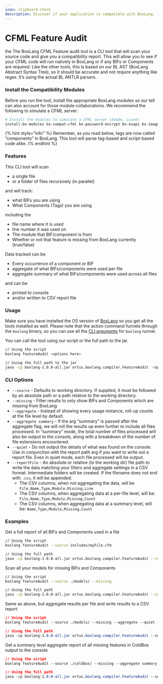 ```yaml
---
icon: clipboard-check
description: Discover if your application is compatible with BoxLang.
---
```


# CFML Feature Audit

the The BoxLang CFML Feature audit tool is a CLI tool that will scan your source code and give you a compatibility report.  This will allow you to see if your CFML code will run natively in BoxLang or if any BIFs or Components are required.   Like the other tools, this is based on our BL AST (BoxLang Abstract Syntax Tree), so it should be accurate and not require anything like regex. It’s using the actual BL ANTLR parsers. &#x20;

### Install the Compatibility Modules

Before you run the tool, install the appropriate BoxLang modules so our tell can also account for those module collaborations.  We recommend the following to simulate a CFML server:

```bash
# Install the modules to simulate a CFML server (Adobe, Lucee)
install-bx-modules bx-compat-cfml bx-password-encrypt bx-esapi bx-image bx-ini bx-mail bx-pdf bx-unsafe-evaluate bx-wddx bx-web-server
```

{% hint style="info" %}
Remember, as you read below, tags are now called “components” in BoxLang. This tool will parse tag-based and script-based code alike.
{% endhint %}

### Features

This CLI tool will scan

* a single file
* or a folder of files recursively (in parallel)

and will track:

* what BIFs you are using
* What Components (Tags) you are using

including the

* file name where it is used
* line number it was used on
* The module that BIF/component is from
* Whether or not that feature is missing from BoxLang currently (true/false)

Data tracked can be

* Every occurrence of a component or BIF
* aggregate of what BIFs/components were used per file
* aggregate summary of what BIFs/components were used across all files

and can be

* printed to console
* and/or written to CSV report file

### Usage <a href="#usage-1" id="usage-1"></a>

Make sure you have installed the OS version of [BoxLang](../installation/) so you get all the tools installed as well.  Please note that the action command funnels through the `boxlang` binary, so you can use all the [CLI arguments](../running-boxlang/#other-command-line-args-10) for `boxlang` runner.

You can call the tool using our script or the full path to the jar.

```bash
// Using the script
boxlang featureAudit <options here>

// Using the full path to the jar
java -cp boxlang-1.0.0-all.jar ortus.boxlang.compiler.FeatureAudit  <options here>
```

### CLI Options

* `--source` - Defaults to working directory. If supplied, it must be followed by an absolute path or a path relative to the working directory.
* `--missing` - Filter results to only show BIFs and Components which are missing from BoxLang
* `--aggregate` - Instead of showing every usage instance, roll-up counts at the file level by default.
* `--aggregate summary` - If the arg “summary” is passed after the aggregate flag, we will roll the results up even further to include all files processed. In “summary” mode, the total number of files processed will also be output to the console, along with a breakdown of the number of file extensions encountered.
* `--quiet` - Do not output the details of what was found on the console. Use in conjunction with the report path arg if you want to write out a report file. Even in quiet mode, each file processed will be output.
* `--reportFile` - An absolute or relative (to the working dir) file path to write the data matching your filters and aggregate settings in a CSV format. Intermediate folders will be created. If the filename does not end with `.csv`, it will be appended.
  * The CSV columns, when not aggregating the data, will be `File,Name,Type,Module,Missing,Line`
  * The CSV columns, when aggregating data at a per-file level, will be: `File,Name,Type,Module,Missing,Count`
  * The CSV columns, when aggregating data at a summary level, will be: `Name,Type,Module,Missing,Count`

### Examples

Get a full report of all BIFs and Components used in a file

```bash
// Using the script
boxlang featureAudit --source includes/myFile.cfm

// Using the full path
java -cp boxlang-1.0.0-all.jar ortus.boxlang.compiler.FeatureAudit --source includes/myFile.cfm
```

Scan all your models for missing BIFs and Components

```bash
// Using the script
boxlang featureAudit --source ./models/ --missing

// Using the full path
java -cp boxlang-1.0.0-all.jar ortus.boxlang.compiler.FeatureAudit --source ./models/ --missing
```

Same as above, but aggregate results per file and write results to a CSV report

```css
// Using the script
boxlang featureAudit --source ./models/ --missing --aggregate --quiet --reportFile /path/to/models-missing-features.csv

// Uisng the Full path
java -cp boxlang-1.0.0-all.jar ortus.boxlang.compiler.FeatureAudit --source ./models/ --missing --aggregate --quiet --reportFile /path/to/models-missing-features.csv
```

Get a summary level aggregate report of all missing features in ColdBox output to the console

```css
// Using the script
boxlang featureAudit --source ./coldbox/ --missing --aggregate summary 

// Using the full path
java -cp boxlang-1.0.0-all.jar ortus.boxlang.compiler.FeatureAudit --source ./coldbox/ --missing --aggregate summary 
```

